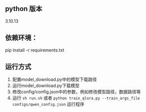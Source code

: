 ## python 版本 
3.10.13
## 依赖环境：
pip install -r requirements.txt

## 运行方式
1. 配置model_download.py中的模型下载路径
2. 运行model_download.py下载模型
3. 修改config/config.json中的参数，例如修改模型路径，数据路径等
4. 运行 `sh run.sh` 或者 `python train_qlora.py --train_args_file configs/qwen_config.json` 运行程序